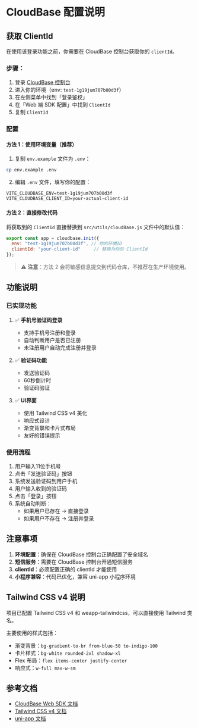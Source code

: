 # CloudBase 配置说明

## 获取 ClientId

在使用该登录功能之前，你需要在 CloudBase 控制台获取你的 `clientId`。

### 步骤：

1. 登录 [CloudBase 控制台](https://console.cloud.tencent.com/tcb)
2. 进入你的环境（env: `test-1g19jum707b00d3f`）
3. 在左侧菜单中找到「登录鉴权」
4. 在「Web 端 SDK 配置」中找到 `ClientId`
5. 复制 `ClientId`

### 配置

#### 方法 1：使用环境变量（推荐）

1. 复制 `env.example` 文件为 `.env`：
```bash
cp env.example .env
```

2. 编辑 `.env` 文件，填写你的配置：
```env
VITE_CLOUDBASE_ENV=test-1g19jum707b00d3f
VITE_CLOUDBASE_CLIENT_ID=your-actual-client-id
```

#### 方法 2：直接修改代码

将获取到的 `ClientId` 直接替换到 `src/utils/cloudBase.js` 文件中的默认值：

```javascript
export const app = cloudbase.init({
  env: "test-1g19jum707b00d3f", // 你的环境ID
  clientId: "your-client-id"     // 替换为你的 ClientId
});
```

> ⚠️ **注意**：方法 2 会将敏感信息提交到代码仓库，不推荐在生产环境使用。

## 功能说明

### 已实现功能

1. ✅ **手机号验证码登录**
   - 支持手机号注册和登录
   - 自动判断用户是否已注册
   - 未注册用户自动完成注册并登录

2. ✅ **验证码功能**
   - 发送验证码
   - 60秒倒计时
   - 验证码验证

3. ✅ **UI界面**
   - 使用 Tailwind CSS v4 美化
   - 响应式设计
   - 渐变背景和卡片式布局
   - 友好的错误提示

### 使用流程

1. 用户输入11位手机号
2. 点击「发送验证码」按钮
3. 系统发送验证码到用户手机
4. 用户输入收到的验证码
5. 点击「登录」按钮
6. 系统自动判断：
   - 如果用户已存在 → 直接登录
   - 如果用户不存在 → 注册并登录

## 注意事项

1. **环境配置**：确保在 CloudBase 控制台正确配置了安全域名
2. **短信服务**：需要在 CloudBase 控制台开通短信服务
3. **clientId**：必须配置正确的 clientId 才能使用
4. **小程序兼容**：代码已优化，兼容 uni-app 小程序环境

## Tailwind CSS v4 说明

项目已配置 Tailwind CSS v4 和 weapp-tailwindcss，可以直接使用 Tailwind 类名。

主要使用的样式包括：
- 渐变背景：`bg-gradient-to-br from-blue-50 to-indigo-100`
- 卡片样式：`bg-white rounded-2xl shadow-xl`
- Flex 布局：`flex items-center justify-center`
- 响应式：`w-full max-w-sm`

## 参考文档

- [CloudBase Web SDK 文档](https://docs.cloudbase.net/api-reference/webv3/authentication)
- [Tailwind CSS v4 文档](https://tailwindcss.com/docs)
- [uni-app 文档](https://uniapp.dcloud.net.cn/)

